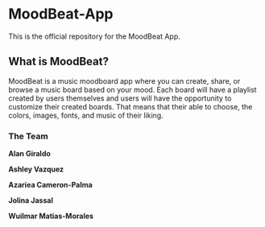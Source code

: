 # MoodBeat-App
This is the official repository for the MoodBeat App. 

## What is MoodBeat?
MoodBeat is a music moodboard app where you can create, share, or browse a music board based on your mood. Each board will have a playlist created by users themselves and users will have the opportunity to customize their created boards. That means that their able to choose, the colors, images, fonts, and music of their liking. 

### The Team

**Alan Giraldo**

**Ashley Vazquez**

**Azariea Cameron-Palma**

**Jolina Jassal**

**Wuilmar Matias-Morales**

